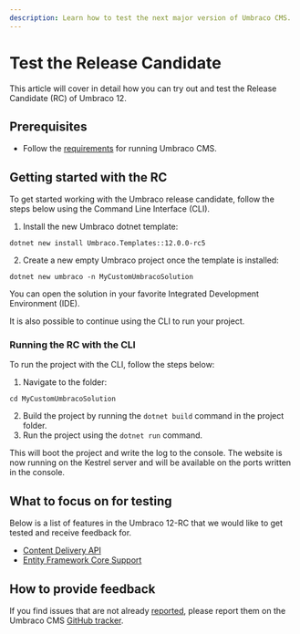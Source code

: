 ```yaml
---
description: Learn how to test the next major version of Umbraco CMS.
---
```


# Test the Release Candidate

This article will cover in detail how you can try out and test the Release Candidate (RC) of Umbraco 12.

## Prerequisites

* Follow the [requirements](fundamentals/setup/requirements.md) for running Umbraco CMS.

## Getting started with the RC

To get started working with the Umbraco release candidate, follow the steps below using the Command Line Interface (CLI).

1. Install the new Umbraco dotnet template:

```none
dotnet new install Umbraco.Templates::12.0.0-rc5
```

2. Create a new empty Umbraco project once the template is installed:

```none
dotnet new umbraco -n MyCustomUmbracoSolution
```

You can open the solution in your favorite Integrated Development Environment (IDE).

It is also possible to continue using the CLI to run your project.

### Running the RC with the CLI

To run the project with the CLI, follow the steps below:

1. Navigate to the folder:

```none
cd MyCustomUmbracoSolution
```

2. Build the project by running the `dotnet build` command in the project folder.
3. Run the project using the `dotnet run` command.

This will boot the project and write the log to the console. The website is now running on the Kestrel server and will be available on the ports written in the console.

## What to focus on for testing

Below is a list of features in the Umbraco 12-RC that we would like to get tested and receive feedback for.

* [Content Delivery API](reference/content-delivery-api/)
* [Entity Framework Core Support](tutorials/getting-started-with-entity-framework-core.md)

## How to provide feedback

If you find issues that are not already [reported](https://github.com/umbraco/Umbraco-CMS/issues?q=is%3Aopen+is%3Aissue+label%3Aproject%2Fv12), please report them on the Umbraco CMS [GitHub tracker](https://github.com/umbraco/Umbraco-CMS/issues/new?assignees=\&labels=type%2Fbug\&projects=\&template=01\_bug\_report.yml).

